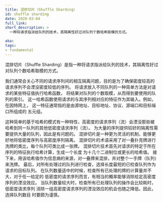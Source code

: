 ```yaml
---
title: 混排切片（Shuffle Sharding）
id: shuffle sharding
date: 2020-03-04
full_link:
short_description: >
  一种将请求指派给队列的技术，其隔离性好过对队列个数哈希取模的方式。

aka:
tags:
- fundamental
---
```




混排切片（Shuffle Sharding）是指一种将请求指派给队列的技术，其隔离性好过对队列个数哈希取模的方式。



我们通常会关心不同的请求序列间的相互隔离问题，目的是为了确保密度较高的
请求序列不会湮没密度较低的序列。
将请求放入不同队列的一种简单方法是对请求的某些特征值执行哈希函数，
将结果对队列的个数取模，从而得到要使用的队列的索引。
这一哈希函数使用请求的与其序列相对应的特征作为其输入。例如，在因特网上，
这一特征通常指的是由源地址、目标地址、协议、源端口和目标端口所组成的
五元组。

这种简单的基于哈希的模式有一种特性，高密度的请求序列（流）会湮没那些被
哈希到同一队列的其他低密度请求序列（流）。
为大量的序列提供较好的隔离性需要提供大量的队列，因此是有问题的。
混排切片是一种更为灵活的机制，能够更好地将低密度序列与高密度序列隔离。
混排切片的术语采用了对一叠扑克牌进行洗牌的类比，每个队列可类比成一张牌。
混排切片技术首先对请求的特定于所在序列的特征执行哈希计算，生成一个长度
为十几个二进制位或更长的哈希值。
接下来，用该哈希值作为信息熵的来源，对一叠牌来混排，并对整个一手牌（队列）来洗牌。
最后，对所有处理过的队列进行检查，选择长度最短的已检查队列作为请求的目标队列。
在队列数量适中的时候，检查所有已处理的牌的计算量并不大，对于任一给定的
低密度的请求序列而言，有相当的概率能够消除给定高密度序列的湮没效应。
当队列数量较大时，检查所有已处理队列的操作会比较耗时，低密度请求序列
消除一组高密度请求序列的湮没效应的机会也随之降低。因此，选择队列数目
时要颇为谨慎。

